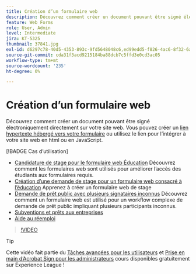 ```yaml
---
title: Création d’un formulaire web
description: Découvrez comment créer un document pouvant être signé électroniquement directement sur votre site web
feature: Web Forms
role: User, Admin
level: Intermediate
jira: KT-5325
thumbnail: 37841.jpg
exl-id: d6297c78-40d5-4353-893c-9fd5648048c6,ed99edd5-f826-4ac6-8f32-6a4e6e48ddc6
source-git-commit: cda31f3acd9215184ba88dcb7c5ffd3e0cd3ac05
workflow-type: tm+mt
source-wordcount: '235'
ht-degree: 0%

---
```


# Création d’un formulaire web

Découvrez comment créer un document pouvant être signé électroniquement directement sur votre site web. Vous pouvez créer un [lien hypertexte hébergé vers votre formulaire](https://salesforceintegration.na2.echosign.com/public/esignWidget?wid=CBFCIBAA3AAABLblqZhBTZvjMual0H-M6HTSunw9hV1t-OdGbQI3d-nWJdEH76dHPxK1QH6DO9XGjch6QVho*) ou utilisez le lien pour l’intégrer à votre site web en html ou en JavaScript.

[!BADGE Cas d’utilisation]

* [Candidature de stage pour le formulaire web Éducation](https://experienceleague.adobe.com/docs/document-cloud-learn/sign-learning-hub/expand/recipes/edu/usecase-edu-intern.html?lang=en)
Découvrez comment les formulaires web sont utilisés pour améliorer l’accès des étudiants aux formulaires requis.
* [Création d’une demande de stage pour un formulaire web consacré à l’éducation](https://experienceleague.adobe.com/docs/document-cloud-learn/sign-learning-hub/expand/recipes/edu/usecase-edu-intern-create.html?lang=en)
Apprenez à créer un formulaire web de stage
* [Demande de prêt public avec plusieurs signataires inconnus](https://experienceleague.adobe.com/docs/document-cloud-learn/sign-learning-hub/expand/recipes/gov/webform-multiple-signers.html?lang=en)
Découvrez comment un formulaire web est utilisé pour un workflow complexe de demande de prêt public impliquant plusieurs participants inconnus.
* [Subventions et prêts aux entreprises](https://experienceleague.adobe.com/docs/document-cloud-learn/sign-learning-hub/expand/recipes/gov/usecasegovgrants.html?lang=en)
* [Aide au réemploi](https://experienceleague.adobe.com/docs/document-cloud-learn/sign-learning-hub/expand/recipes/gov/usecasegovreemployment.html?lang=en)

>[!VIDEO](https://video.tv.adobe.com/v/37841?quality=12&learn=on&hidetitle=true)

>[!TIP]
>
>Cette vidéo fait partie du [Tâches avancées pour les utilisateurs](https://experienceleague.adobe.com/?recommended=Sign-U-1-2020.3) et [Prise en main d’Acrobat Sign pour les administrateurs](https://experienceleague.adobe.com/?recommended=Sign-A-1-2020.2) cours disponibles gratuitement sur Experience League !
